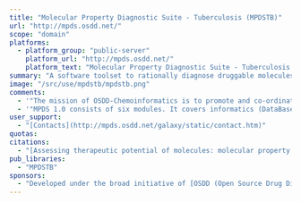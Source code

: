 ```yaml
---
title: "Molecular Property Diagnostic Suite - Tuberculosis (MPDSTB)"
url: "http://mpds.osdd.net/"
scope: "domain"
platforms:
  - platform_group: "public-server"
    platform_url: "http://mpds.osdd.net/"
    platform_text: "Molecular Property Diagnostic Suite - Tuberculosis (MPDSTB)"
summary: "A software toolset to rationally diagnose druggable molecules."
image: "/src/use/mpdstb/mpdstb.png"
comments:
  - '"The mission of OSDD-Chemoinformatics is to promote and co-ordinate world-class research (and training) in Chemoinformatics within India and to provide state-of-the-art Chemoinformatics support to Indian researchers working on myriad aspects of Chemoinformatics. Present portal introduces readers to MPDS (Molecular Property Diagnostic Suite), a software toolset that rationally diagnoses (druggable) molecules. "'
  - '"MPDS 1.0 consists of six modules. It covers informatics (DataBases, File format conversion), structure and analogue based drug design approaches (Property calculation, QSAR, Docking)."'
user_support:
  - "[Contacts](http://mpds.osdd.net/galaxy/static/contact.htm)"
quotas:
citations:
  - "[Assessing therapeutic potential of molecules: molecular property diagnostic suite for tuberculosis (MPDSTB)](https://doi.org/10.1007/s12039-017-1268-4), Gaur, A.S., Bhardwaj, A., Sharma, A. et al. *Journal of Chemical Sciences* (2017) 129: 515. doi:10.1007/s12039-017-1268-4"
pub_libraries:
  - "MPDSTB"
sponsors:
  - "Developed under the broad initiative of [OSDD (Open Source Drug Discovery)](http://www.osdd.net/) of [CSIR (Council of Scientific and Industrial Research, Govt. of India)](http://www.csir.res.in/home.asp). The site is being hosted from [IICT](http://www.iictindia.org/), Hyderabad, India."
---
```

